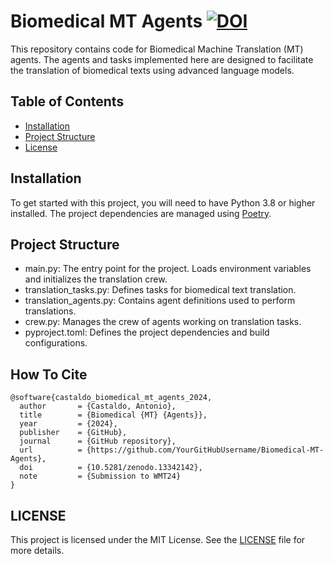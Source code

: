 # Biomedical MT Agents [![DOI](https://zenodo.org/badge/844520374.svg)](https://zenodo.org/doi/10.5281/zenodo.13342142)


This repository contains code for Biomedical Machine Translation (MT) agents. The agents and tasks implemented here are designed to facilitate the translation of biomedical texts using advanced language models.

## Table of Contents

- [Installation](#installation)
- [Project Structure](#project-structure)
- [License](#license)

## Installation

To get started with this project, you will need to have Python 3.8 or higher installed. The project dependencies are managed using [Poetry](https://python-poetry.org/).

## Project Structure

- main.py: The entry point for the project. Loads environment variables and initializes the translation crew.
- translation_tasks.py: Defines tasks for biomedical text translation.
- translation_agents.py: Contains agent definitions used to perform translations.
- crew.py: Manages the crew of agents working on translation tasks.
- pyproject.toml: Defines the project dependencies and build configurations.

## How To Cite

```
@software{castaldo_biomedical_mt_agents_2024,
  author       = {Castaldo, Antonio},
  title        = {Biomedical {MT} {Agents}},
  year         = {2024},
  publisher    = {GitHub},
  journal      = {GitHub repository},
  url          = {https://github.com/YourGitHubUsername/Biomedical-MT-Agents},
  doi          = {10.5281/zenodo.13342142},
  note         = {Submission to WMT24}
}
```

## LICENSE

This project is licensed under the MIT License. See the [LICENSE](LICENSE) file for more details.
